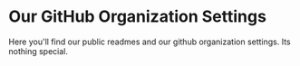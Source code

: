 # Our GitHub Organization Settings

Here you'll find our public readmes and our github organization settings. Its nothing special.
